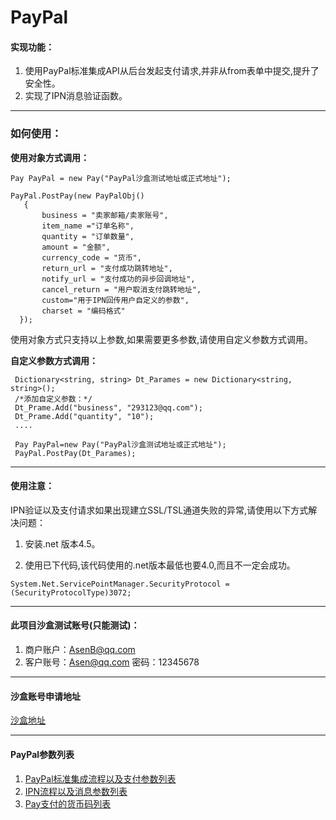 # PayPal
#### 实现功能：
1. 使用PayPal标准集成API从后台发起支付请求,并非从from表单中提交,提升了安全性。
2. 实现了IPN消息验证函数。

---

### 如何使用：

**使用对象方式调用：**

```
Pay PayPal = new Pay("PayPal沙盒测试地址或正式地址");

PayPal.PostPay(new PayPalObj()
   {
       business = "卖家邮箱/卖家账号",
       item_name ="订单名称",
       quantity = "订单数量",
       amount = "金额",
       currency_code = "货币",
       return_url = "支付成功跳转地址",
       notify_url = "支付成功的异步回调地址",
       cancel_return = "用户取消支付跳转地址",
       custom="用于IPN回传用户自定义的参数",
       charset = "编码格式"
  });
```
使用对象方式只支持以上参数,如果需要更多参数,请使用自定义参数方式调用。

**自定义参数方式调用：**

```
 Dictionary<string, string> Dt_Parames = new Dictionary<string, string>();
 /*添加自定义参数：*/
 Dt_Prame.Add("business", "293123@qq.com");
 Dt_Prame.Add("quantity", "10");
 ....

 Pay PayPal=new Pay("PayPal沙盒测试地址或正式地址");
 PayPal.PostPay(Dt_Parames);
```
---

#### 使用注意：
IPN验证以及支付请求如果出现建立SSL/TSL通道失败的异常,请使用以下方式解决问题：

1. 安装.net 版本4.5。

2. 使用已下代码,该代码使用的.net版本最低也要4.0,而且不一定会成功。

```
System.Net.ServicePointManager.SecurityProtocol = (SecurityProtocolType)3072;
```
---

#### 此项目沙盒测试账号(只能测试)：
1. 商户账户：AsenB@qq.com 
2. 客户账号：Asen@qq.com 密码：12345678

---

#### 沙盒账号申请地址
[沙盒地址](https://developer.paypal.com/)

---

#### PayPal参数列表
1. [PayPal标准集成流程以及支付参数列表](https://www.paypal-biz.com/product/pdf/PayPal_WPS_Guide_CN_V2.0.pdf)
2. [IPN流程以及消息参数列表](https://www.paypal-biz.com/product/pdf/PayPal_IPN&PDT_Guide_V1.0.pdf)
3. [Pay支付的货币码列表](https://developer.paypal.com/docs/classic/api/currency_codes/?mark=currency)




